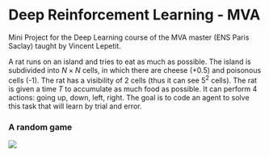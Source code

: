 # Deep Reinforcement Learning - MVA 

Mini Project for the Deep Learning course of the MVA master (ENS Paris Saclay) taught by Vincent Lepetit.

A rat runs on an island and tries to eat as much as possible. The island is subdivided into $N\times N$ cells, in which there are cheese (+0.5) and poisonous cells (-1). The rat has a visibility of 2 cells (thus it can see $5^2$ cells). The rat is given a time $T$ to accumulate as much food as possible. It can perform 4 actions: going up, down, left, right.
The goal is to code an agent to solve this task that will learn by trial and error.

### A random game
![](test1gif)

